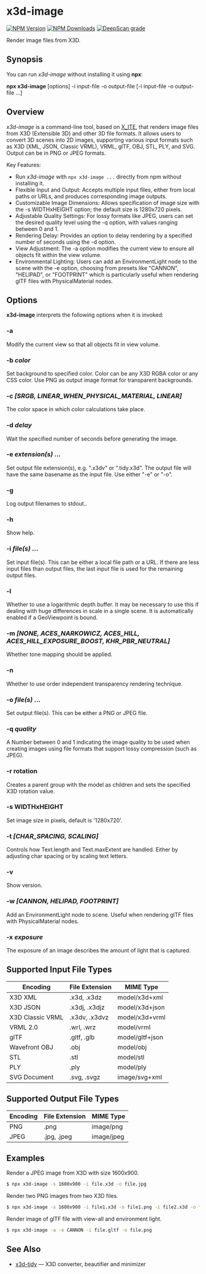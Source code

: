 # x3d-image

[![NPM Version](https://img.shields.io/npm/v/x3d-image)](https://www.npmjs.com/package/x3d-image)
[![NPM Downloads](https://img.shields.io/npm/dm/x3d-image)](https://npmtrends.com/x3d-image)
[![DeepScan grade](https://deepscan.io/api/teams/23540/projects/26816/branches/855449/badge/grade.svg)](https://deepscan.io/dashboard#view=project&tid=23540&pid=26816&bid=855449)

Render image files from X3D.

## Synopsis

You can run *x3d-image* without installing it using **npx**:

**npx x3d-image** \[options\] -i input-file -o output-file [-i input-file -o output-file ...]

## Overview

*x3d-image* is a command-line tool, based on [X_ITE](https://create3000.github.io/x_ite/), that renders image files from X3D (Extensible 3D) and other 3D file formats. It allows users to convert 3D scenes into 2D images, supporting various input formats such as X3D (XML, JSON, Classic VRML), VRML, glTF, OBJ, STL, PLY, and SVG. Output can be in PNG or JPEG formats.

Key Features:

* Run *x3d-image* with `npx x3d-image ...` directly from npm without installing it.
* Flexible Input and Output: Accepts multiple input files, either from local paths or URLs, and produces corresponding image outputs.
* Customizable Image Dimensions: Allows specification of image size with the -s WIDTHxHEIGHT option; the default size is 1280x720 pixels.
* Adjustable Quality Settings: For lossy formats like JPEG, users can set the desired quality level using the -q option, with values ranging between 0 and 1.
* Rendering Delay: Provides an option to delay rendering by a specified number of seconds using the -d option.
* View Adjustment: The -a option modifies the current view to ensure all objects fit within the view volume.
* Environmental Lighting: Users can add an EnvironmentLight node to the scene with the -e option, choosing from presets like "CANNON", "HELIPAD", or "FOOTPRINT" which is particularly useful when rendering glTF files with PhysicalMaterial nodes.

## Options

**x3d-image** interprets the following options when it is invoked:

### -a

Modify the current view so that all objects fit in view volume.

### -b *color*

Set background to specified color. Color can be any X3D RGBA color or any CSS color. Use PNG as output image format for transparent backgrounds.

### -c *[SRGB, **LINEAR_WHEN_PHYSICAL_MATERIAL**, LINEAR]*

The color space in which color calculations take place.

### -d *delay*

Wait the specified number of seconds before generating the image.

### -e *extension(s)* ...

Set output file extension(s), e.g. ".x3dv" or ".tidy.x3d". The output file will have the same basename as the input file. Use either "-e" or "-o".

### -g

Log output filenames to stdout..

### -h

Show help.

### -i *file(s)* ...

Set input file(s). This can be either a local file path or a URL. If there are less input files than output files, the last input file is used for the remaining output files.

### -l

Whether to use a logarithmic depth buffer. It may be necessary to use this if dealing with huge differences in scale in a single scene. It is automatically enabled if a GeoViewpoint is bound.

### -m *[**NONE**, ACES_NARKOWICZ, ACES_HILL, ACES_HILL_EXPOSURE_BOOST, KHR_PBR_NEUTRAL]*

Whether tone mapping should be applied.

### -n

Whether to use order independent transparency rendering technique.

### -o *file(s)* ...

Set output file(s). This can be either a PNG or JPEG file.

### -q *quality*

A Number between 0 and 1 indicating the image quality to be used when creating images using file formats that support lossy compression (such as JPEG).

### -r rotation

Creates a parent group with the model as children and sets the specified X3D rotation value.

### -s WIDTHxHEIGHT

Set image size in pixels, default is '1280x720'.

### -t *[**CHAR_SPACING**, SCALING]*

Controls how Text.length and Text.maxExtent are handled. Either by adjusting char spacing or by scaling text letters.

### -v

Show version.

### -w *[**CANNON**, HELIPAD, FOOTPRINT]*

Add an EnvironmentLight node to scene. Useful when rendering glTF files with PhysicalMaterial nodes.

### -x *exposure*

The exposure of an image describes the amount of light that is captured.

## Supported Input File Types

| Encoding         | File Extension | MIME Type       |
|------------------|----------------|-----------------|
| X3D XML          | .x3d, .x3dz    | model/x3d+xml   |
| X3D JSON         | .x3dj, .x3djz  | model/x3d+json  |
| X3D Classic VRML | .x3dv, .x3dvz  | model/x3d+vrml  |
| VRML 2.0         | .wrl, .wrz     | model/vrml      |
| glTF             | .gltf, .glb    | model/gltf+json |
| Wavefront OBJ    | .obj           | model/obj       |
| STL              | .stl           | model/stl       |
| PLY              | .ply           | model/ply       |
| SVG Document     | .svg, .svgz    | image/svg+xml   |

## Supported Output File Types

| Encoding | File Extension | MIME Type  |
|----------|----------------|------------|
| PNG      | .png           | image/png  |
| JPEG     | .jpg, .jpeg    | image/jpeg |

## Examples

Render a JPEG image from X3D with size 1600x900.

```sh
$ npx x3d-image -s 1600x900 -i file.x3d -o file.jpg
```

Render two PNG images from two X3D files.

```sh
$ npx x3d-image -s 1600x900 -i file1.x3d -o file1.png -i file2.x3d -o file2.png
```

Render image of glTF file with view-all and environment light.

```sh
$ npx x3d-image -a -e CANNON -i file.gltf -o file.png
```

## See Also

* [x3d-tidy](https://www.npmjs.com/package/x3d-tidy) — X3D converter, beautifier and minimizer
